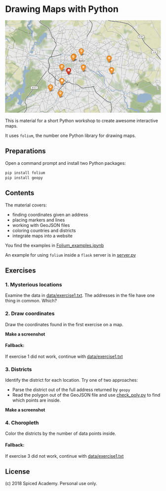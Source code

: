 # Drawing Maps with Python

![](map.png)

This is material for a short Python workshop to create awesome interactive maps.

It uses `folium`, the number one Python library for drawing maps.

## Preparations

Open a command prompt and install two Python packages:

    pip install folium
    pip install geopy

## Contents

The material covers:

* finding coordinates given an address
* placing markers and lines
* working with GeoJSON files
* coloring countries and districts
* integrate maps into a website

You find the examples in [Folium_examples.ipynb](Folium_examples.ipynb)

An example for using `folium` inside a `flask` server is in [server.py](server.py)

## Exercises

### 1. Mysterious locations

Examine the data in [data/exercise1.txt](data/exercise1.txt). The addresses in the file have one thing in common. Which?

### 2. Draw coordinates

Draw the coordinates found in the first exercise on a map.

**Make a screenshot**

#### Fallback:

If exercise 1 did not work, continue with [data/exercise1.txt](data/exercise2.txt)

### 3. Districts

Identify the district for each location. Try one of two approaches:

* Parse the district out of the full address returned by `geopy`
* Read the polygon out of the GeoJSON file and use [check_poly.py](check_poly.py) to find which points are inside.

**Make a screenshot**

### 4. Choropleth

Color the districts by the number of data points inside.

#### Fallback:

If exercise 3 did not work, continue with [data/exercise1.txt](data/exercise2.txt)
## License

(c) 2018 Spiced Academy. Personal use only.

